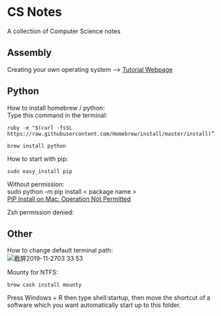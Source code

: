 # CS Notes
 A collection of Computer Science notes
 
## Assembly
Creating your own operating system -->  [Tutorial Webpage](http://createyourownos.blogspot.com/)

## Python
How to install homebrew / python:<br>
Type this command in the terminal:
```
ruby -e "$(curl -fsSL https://raw.githubusercontent.com/Homebrew/install/master/install)”

brew install python
```
How to start with pip:
```
sudo easy_install pip
```
Without permission:<br>
sudo python -m pip install < package name ><br>
[PIP Install on Mac: Operation Not Permitted](https://marcelog.github.io/articles/mac_osx_python_pip_install_operation_not_permitted.html)

Zsh permission denied:

## Other
How to change default terminal path:<br>
![截屏2019-11-2703 33 53](https://user-images.githubusercontent.com/24274444/98751558-f13f1d80-2385-11eb-88b1-0f7f61a349e0.png)


Mounty for NTFS:
```
brew cask install mounty
```
Press Windows + R then type shell:startup, then move the shortcut of a software which you want automatically start up to this folder.
